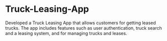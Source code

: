 # Truck-Leasing-App

Developed a Truck Leasing App that allows customers for getting leased trucks. The app includes features such as user authentication, truck search and a leasing system, and for managing trucks and leases.
